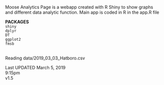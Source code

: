 Moose Analytics Page is a webapp created with R Shiny to show graphs and different data analytic function.
Main app is coded in R in the app.R file

<b>PACKAGES</b> <br>
<code>shiny</code> <br>
<code>dplyr</code><br>
<code>DT</code><br>
<code>ggplot2</code><br>
<code>fmsb</code><br>

<br>
Reading data/2019_03_03_Hatboro.csv


Last UPDATED March 5, 2019 <br>
9:15pm <br>
v1.5

